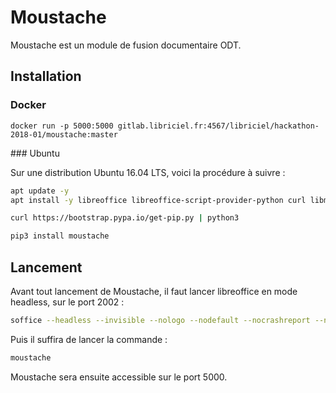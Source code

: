 # Moustache

Moustache est un module de fusion documentaire ODT.


## Installation

### Docker 

 `docker run -p 5000:5000 gitlab.libriciel.fr:4567/libriciel/hackathon-2018-01/moustache:master`

### Ubuntu

Sur une distribution Ubuntu 16.04 LTS, voici la procédure à suivre :

```bash
apt update -y
apt install -y libreoffice libreoffice-script-provider-python curl libmagickwand-dev

curl https://bootstrap.pypa.io/get-pip.py | python3

pip3 install moustache
```

## Lancement

Avant tout lancement de Moustache, il faut lancer libreoffice en mode headless, sur le port 2002 :
```bash
soffice --headless --invisible --nologo --nodefault --nocrashreport --nolockcheck --norestore --nofirststartwizard --accept="socket,host=0,port=2002;urp;" &
```

Puis il suffira de lancer la commande :
```bash
moustache
```

Moustache sera ensuite accessible sur le port 5000.